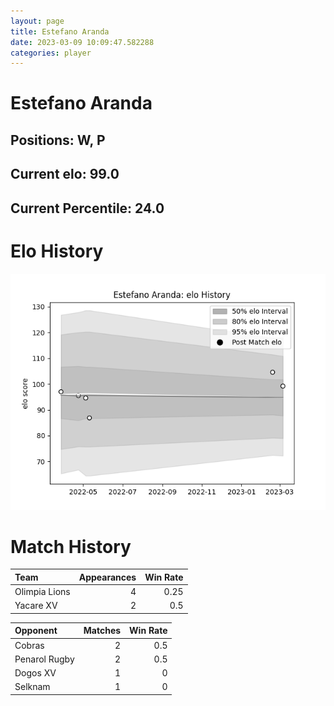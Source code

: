 ```yaml
---  
layout: page  
title: Estefano Aranda  
date: 2023-03-09 10:09:47.582288  
categories: player  
---
```

# Estefano Aranda

## Positions: W, P

## Current elo: 99.0

## Current Percentile: 24.0

# Elo History


![elo history](history_EstefanoAranda.png)
# Match History


| Team          |   Appearances |   Win Rate |
|:--------------|--------------:|-----------:|
| Olimpia Lions |             4 |       0.25 |
| Yacare XV     |             2 |       0.5  |

| Opponent      |   Matches |   Win Rate |
|:--------------|----------:|-----------:|
| Cobras        |         2 |        0.5 |
| Penarol Rugby |         2 |        0.5 |
| Dogos XV      |         1 |        0   |
| Selknam       |         1 |        0   |